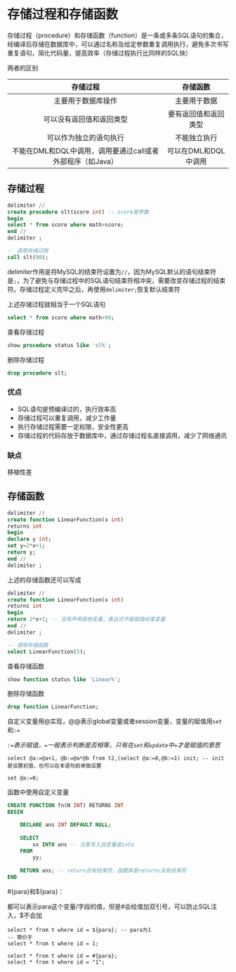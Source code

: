 # 存储过程和存储函数

存储过程（procedure）和存储函数（function）是一条或多条SQL语句的集合，经编译后存储在数据库中，可以通过名称及给定参数重复调用执行，避免多次书写重复语句，简化代码量，提高效率（存储过程执行比同样的SQL快）

两者的区别

|                          存储过程                          |       存储函数       |
| :--------------------------------------------------------: | :------------------: |
|                     主要用于数据库操作                     |     主要用于数据     |
|                  可以没有返回值和返回类型                  | 要有返回值和返回类型 |
|                   可以作为独立的语句执行                   |     不能独立执行     |
| 不能在DML和DQL中调用，调用要通过call或者外部程序（如Java） | 可以在DML和DQL中调用 |

## 存储过程

```sql
delimiter //
create procedure slt(score int) -- score是参数
begin
select * from score where math>score;
end //
delimiter ;

-- 调用存储过程
call slt(90);
```

delimiter作用是将MySQL的结束符设置为`//`，因为MySQL默认的语句结束符是`;`，为了避免与存储过程中的SQL语句结束符相冲突，需要改变存储过程的结束符。存储过程定义完毕之后，再使用`delimiter;`恢复默认结束符

上述存储过程就相当于一个SQL语句

```sql
select * from score where math>90;
```

查看存储过程

```sql
show procedure status like 'sl%';
```

删除存储过程

```sql
drop procedure slt;
```

### 优点

* SQL语句是预编译过的，执行效率高
* 存储过程可以重复调用，减少工作量
* 执行存储过程需要一定权限，安全性更高
* 存储过程的代码存放于数据库中，通过存储过程名直接调用，减少了网络通讯

### 缺点

移植性差

## 存储函数

```sql
delimiter //
create function LinearFunction(x int)
returns int
begin 
declare y int;
set y=2*x+1;
return y;
end //
delimiter ;
```

上述的存储函数还可以写成

```sql
delimiter //
create function LinearFunction(x int)
returns int
begin 
return 2*x+1; -- 没有声明其他变量，表达式不能赋值给某变量
end //
delimiter ;

-- 调用存储函数
select LinearFunction(5);
```

查看存储函数

```sql
show function status like 'Linear%';
```

删除存储函数

```sql
drop function LinearFunction;
```

自定义变量用@实现，@@表示global变量或者session变量，变量的赋值用`set`和`:=`

*`:=`表示赋值，`=`一般表示判断是否相等，只有在`set`和`update`中`=`才是赋值的意思*

```mysql
select @a:=@a+1, @b:=@a*@b from t2,(select @a:=0,@b:=1) init; -- init是设置初值，也可以在本语句前单独设置

set @a:=0;
```

函数中使用自定义变量

```sql
CREATE FUNCTION fn(N INT) RETURNS INT
BEGIN

    DECLARE ans INT DEFAULT NULL;  
    
    SELECT 
        xx INTO ans -- 注意写入自变量是into
    FROM 
        yy;
    
    RETURN ans; -- return且有结束符，函数体是returns没有结束符
END
```

#{para}和${para}：

都可以表示para这个变量/字段的值，但是#会给值加双引号，可以防止SQL注入，$不会加

```mysql
select * from t where id = ${para}; -- para为1
-- 等价于
select * from t where id = 1;

select * from t where id = #{para};
select * from t where id = "1";
```

